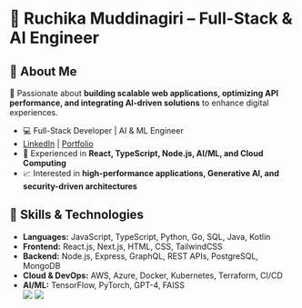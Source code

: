 <h1> 🌟 Ruchika Muddinagiri – Full-Stack & AI Engineer</h1>



<h2> 🔹 About Me</h2>
<p>🚀 Passionate about <b>building scalable web applications, optimizing API performance, and integrating AI-driven solutions</b> to enhance digital experiences.</p>
<ul>
<li>💻 Full-Stack Developer | AI & ML Engineer</li>
<li><a href="https://linkedin.com/in/ruchika-muddinagiri/">LinkedIn</a> | <a href="https://ruchikam.netlify.app/">Portfolio</a></li>
<li>🎯 Experienced in <b>React, TypeScript, Node.js, AI/ML, and Cloud Computing</b></li>
<li>📈 Interested in <b>high-performance applications, Generative AI, and security-driven architectures</b></li>
</ul>


<h2> 🔹 Skills & Technologies</h2>
<ul>
<li><b>Languages:</b> JavaScript, TypeScript, Python, Go, SQL, Java, Kotlin</li>
<li><b>Frontend:</b> React.js, Next.js, HTML, CSS, TailwindCSS</li>
<li><b>Backend:</b> Node.js, Express, GraphQL, REST APIs, PostgreSQL, MongoDB</li>
<li><b>Cloud & DevOps:</b> AWS, Azure, Docker, Kubernetes, Terraform, CI/CD</li>
<li><b>AI/ML:</b> TensorFlow, PyTorch, GPT-4, FAISS </li>

<img src="https://github-readme-stats.vercel.app/api?username=ruchikamuddinagiri&count_private=true&show_icons=true&theme=radical" />
<img src="https://github-readme-stats.vercel.app/api/top-langs/?username=ruchikamuddinagiri&layout=compact">
